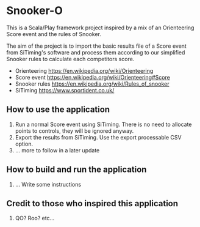# Snooker-O

This is a Scala/Play framework project inspired by a mix of an Orienteering Score event and the rules of Snooker.  

The aim of the project is to import the basic results file of a Score event from SiTiming's software and process them according to our simplified Snooker rules to calculate each competitors score.

* Orienteering https://en.wikipedia.org/wiki/Orienteering
* Score event  https://en.wikipedia.org/wiki/Orienteering#Score
* Snooker rules https://en.wikipedia.org/wiki/Rules_of_snooker
* SiTiming https://www.sportident.co.uk/

## How to use the application

1. Run a normal Score event using SiTiming.  There is no need to allocate points to controls, they will be ignored anyway.
2. Export the results from SiTiming.  Use the export processable CSV option.
3. ... more to follow in a later update

## How to build and run the application
1. ...  Write some instructions 

## Credit to those who inspired this application
1. QO?  Roo? etc...